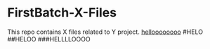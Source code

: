 # FirstBatch-X-Files
This repo contains X files related to Y project.
[helloooooooo](/xyz.md)
#HELO
##HELOO
###HELLLLOOOO
